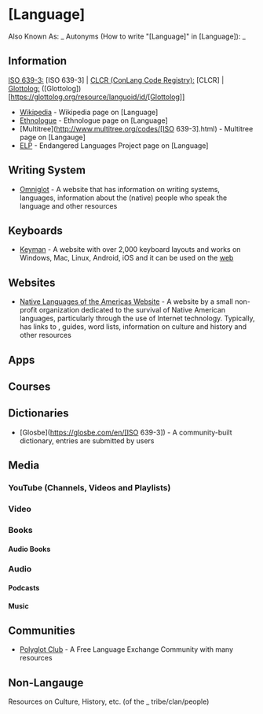 # [Language]
Also Known As: _ 
Autonyms (How to write "[Language]" in [Language]): _

## Information
[ISO 639-3:](https://en.wikipedia.org/wiki/ISO_639-3) [ISO 639-3] | [CLCR (ConLang Code Registry):](http://www.kreativekorp.com/clcr/) [CLCR] | [Glottolog:](https://glottolog.org) ([Glottolog])[https://glottolog.org/resource/languoid/id/[Glottolog]]
- [Wikipedia]() - Wikipedia page on [Language]
- [Ethnologue]() - Ethnologue page on [Language]
- [Multitree](http://www.multitree.org/codes/[ISO 639-3].html) - Multitree page on [Langauge]
- [ELP]() - Endangered Languages Project page on [Language]
## Writing System
- [Omniglot](https://www.omniglot.com/writing/[Language].htm) - A website that has information on writing systems, languages, information about the (native) people who speak the language and other resources
## Keyboards
- [Keyman](https://keyman.com/) - A website with over 2,000 keyboard layouts and works on Windows, Mac, Linux, Android, iOS and it can be used on the [web](https://keymanweb.com/)
## Websites
- [Native Languages of the Americas Website](https://www.native-languages.org/) - A website by a small non-profit organization dedicated to the survival of Native American languages, particularly through the use of Internet technology. Typically, has links to , guides, word lists, information on culture and history and other resources
## Apps
## Courses
## Dictionaries
- [Glosbe](https://glosbe.com/en/[ISO 639-3]) - A community-built dictionary, entries are submitted by users
## Media
### YouTube (Channels, Videos and Playlists)
### Video
### Books
#### Audio Books
### Audio
#### Podcasts
#### Music
## Communities
- [Polyglot Club](https://polyglotclub.com/wiki/Language/[Language]) - A Free Language Exchange Community with many resources
## Non-Langauge
Resources on Culture, History, etc. (of the _ tribe/clan/people)
